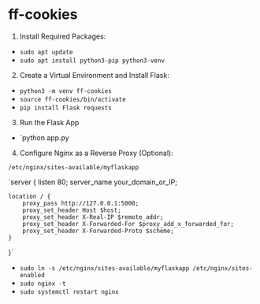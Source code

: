 # ff-cookies

1. Install Required Packages:
- `sudo apt update`
- `sudo apt install python3-pip python3-venv`

2. Create a Virtual Environment and Install Flask:
- `python3 -m venv ff-cookies`
- `source ff-cookies/bin/activate`
- `pip install Flask requests`

3. Run the Flask App
- `python app.py

4. Configure Nginx as a Reverse Proxy (Optional):

`/etc/nginx/sites-available/myflaskapp`

`server {
    listen 80;
    server_name your_domain_or_IP;

    location / {
        proxy_pass http://127.0.0.1:5000;
        proxy_set_header Host $host;
        proxy_set_header X-Real-IP $remote_addr;
        proxy_set_header X-Forwarded-For $proxy_add_x_forwarded_for;
        proxy_set_header X-Forwarded-Proto $scheme;
    }
}`

- `sudo ln -s /etc/nginx/sites-available/myflaskapp /etc/nginx/sites-enabled`
- `sudo nginx -t`
- `sudo systemctl restart nginx`
